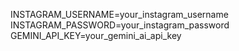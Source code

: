 INSTAGRAM_USERNAME=your_instagram_username
INSTAGRAM_PASSWORD=your_instagram_password
GEMINI_API_KEY=your_gemini_ai_api_key